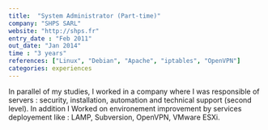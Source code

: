 ```yaml
---
title:  "System Administrator (Part-time)"
company: "SHPS SARL"
website: "http://shps.fr"
entry_date : "Feb 2011"
out_date: "Jan 2014"
time : "3 years"
references: ["Linux", "Debian", "Apache", "iptables", "OpenVPN"]
categories: experiences
---
```


In parallel of my studies, I worked in a company where I was responsible of 
servers : security, installation, automation and technical support (second 
level). In addition I Worked on environement improvement by services deployement
like : LAMP, Subversion, OpenVPN, VMware ESXi.
